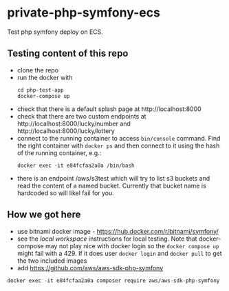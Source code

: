 # private-php-symfony-ecs

Test php symfony deploy on ECS.

## Testing content of this repo

* clone the repo
* run the docker with 
  ```
  cd php-test-app
  docker-compose up
  ```
* check that there is a default splash page at http://localhost:8000
* check that there are two custom endpoints at http://localhost:8000/lucky/number and http://localhost:8000/lucky/lottery
* connect to the running container to access `bin/console` command. Find the right container with `docker ps` and then connect to it using the hash of the running container, e.g.:
  ```
  docker exec -it e84fcfaa2a0a /bin/bash
  ```
* there is an endpoint /aws/s3test which will try to list s3 buckets and read the content of a named bucket. Currently that bucket name is hardcoded so will likel fail for you.

## How we got here

* use bitnami docker image - https://hub.docker.com/r/bitnami/symfony/
* see the _local workspace_ instructions for local testing. Note that docker-compose may not play nice with docker login so the `docker compose up` might fail with a 429. If it does user `docker login` and `docker pull` to get the two included images
* add https://github.com/aws/aws-sdk-php-symfony
```
docker exec -it e84fcfaa2a0a composer require aws/aws-sdk-php-symfony
```
